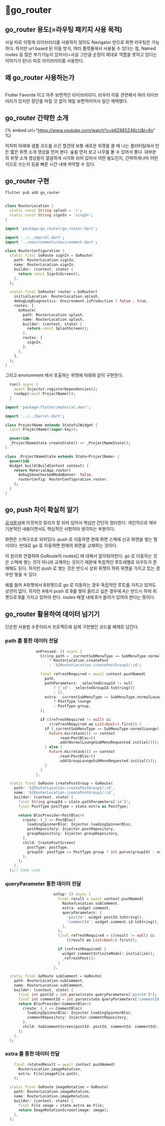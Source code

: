 # go\_router

## go\_router 용도(=라우팅 패키지 사용 목적)

사실 따로 이렇게 라이브러리를 사용하지 않아도 Navigator 만으로 화면 라우팅은 가능하다. 하지만 url based 된 이동 방식, 여러 플랫폼에서 사용될 수 있다는 점, Named routes 등 많은 부가기능이 있어서(=사실 그만큼 순정이 제대로 역할을 못하고 있다는 이야기가 된다) 따로 라이브러리를 사용한다.



## 왜 go\_router 사용하는가

<figure><img src="../../../.gitbook/assets/image (3) (1) (1).png" alt=""><figcaption></figcaption></figure>

Flutter Favorite 이고 아주 보편적인 라이브러리다. 라우터 이동 관련해서 여러 라이브러리가 있지만 장단을 따질 것 없이 제일 보편적이어서 일단 채택했다.



## go\_router 간략한 소개

{% embed url="https://www.youtube.com/watch?v=b6Z885Z46cU&t=6s" %}

어차피 아래에 샘플 코드를 쓰긴 할건데 보통 새로운 위젯을 쓸 때 나는 플러터팀에서 만든 짧은 위젯 소개 영상을 먼저 본다. 숲을 먼저 보고 나무를 볼 수 있어서 좋다. 대부분의 위젯 소개 영상들이 깔끔하게 시각화 되어 있어서 어떤 용도인지, 간략하게나마 어떤식으로 쓰는지 등을 빠른 시간 내에 파악할 수 있다.



## go\_router 구현

```bash
flutter pub add go_router
```

<figure><img src="../../../.gitbook/assets/image (1) (1) (1) (1) (1).png" alt=""><figcaption></figcaption></figure>

```dart
class RouterLocation {
  static const String splash = '/';
  static const String signIn = 'singIn';
}
```

```dart
import 'package:go_router/go_router.dart';

import '../../barrel.dart';
import '../environments/environment.dart';

class RouterConfiguration {
  static final GoRoute signIn = GoRoute(
    path: RouterLocation.signIn,
    name: RouterLocation.signIn,
    builder: (context, state) {
      return const SignInScreen();
    },
  );

  static final GoRouter router = GoRouter(
    initialLocation: RouterLocation.splash,
    debugLogDiagnostics: Environment.isProduction ? false : true,
    routes: [
      GoRoute(
        path: RouterLocation.splash,
        name: RouterLocation.splash,
        builder: (context, state) {
          return const SplashScreen();
        },
        routes: [
          signIn,
        ],
      ),
    ],
  );
}
```



그리고 environment 에서 호출하는 위젯에 아래와 같이 구현한다.

```dart
  run() async {
    await Injector.registerDependencies();
    runApp(const ProjectName());
  }
```

```dart
import 'package:flutter/material.dart';

import '../../barrel.dart';

class ProjectName extends StatefulWidget {
  const ProjectName({super.key});

  @override
  _ProjectNameState createState() => _ProjectNameState();
}

class _ProjectNameState extends State<ProjectName> {
  @override
  Widget build(BuildContext context) {
    return MaterialApp.router(
      debugShowCheckedModeBanner: false,
      routerConfig: RouterConfiguration.router,
    );
  }
}
```



## go, push 차이 확실히 알기

[공식문서](https://pub.dev/documentation/go\_router/latest/topics/Get%20started-topic.html)에 이것저것 정리가 잘 되어 있어서 핵심만 간단히 정리한다. 개인적으로 매우 기본적인 내용이면서도 핵심적인 사항이라 생각하는 부분이다.

화면은 스택구조로 되어있다. push 로 이동하면 현재 화면 스택에 신규 화면을 쌓는 형식이다. 반대로 go 로 이동하면 현재의 화면을 교체하는 것이다.

이 원리와 연결하여 GoRoute의 routes\[] 에 대해서 알아둬야한다. go 로 이동하는 것은 스택에 쌓는 것이 아니라 교체하는 것이기 때문에 독립적인 루트레벨로 라우트가 존재해도 된다. 하지만 push 로 쌓는 것은 반드시 상위 위젯이 하위 위젯을 가지고 있는 경우만 쌓을 수 있다.

예를 들어 A위젯에서 B위젯으로 go 로 이동하는 경우 독립적인 루트를 가지고 있어도 상관이 없다. 하지만 A에서 push 로 B를 쌓아 올리고 싶은 경우에 A는 반드시 하위 위젯으로 B를 가지고 있어야 한다. routes 배열 내에 B가 들어가 있어야 한다는 뜻이다.



## go\_router 활용하여 데이터 넘기기

단순한 사용법 수준이라서 프로젝트에 실제 구현했던 코드를 예제로 남긴다.



### path 를 통한 데이터 전달

```dart
              onPressed: () async {
                String path = _currentSubMenuType == SubMenuType.normalLounge
                    ? RouterLocation.createPost
                    : '${RouterLocation.createPostGroup}/:id';

                final refreshRequired = await context.pushNamed(
                  path,
                  pathParameters: _selectedGroupId != null
                      ? {'id': _selectedGroupId.toString()}
                      : {},
                  extra: _currentSubMenuType == SubMenuType.normalLounge
                      ? PostType.lounge
                      : PostType.group,
                );

                if ((refreshRequired != null) &&
                    ((refreshRequired as List<bool>).first)) {
                  if (_currentSubMenuType == SubMenuType.normalLounge) {
                    Future.microtask(() => context
                        .read<PostBloc>()
                        .add(NormalLoungeSubMenuRequested.initial()));
                  } else {
                    Future.microtask(() => context
                        .read<PostBloc>()
                        .add(GroupLoungeSubMenuRequested.initial()));
                  }
                }
              },
```

```dart
  static final GoRoute createPostGroup = GoRoute(
    path: '${RouterLocation.createPostGroup}/:id',
    name: '${RouterLocation.createPostGroup}/:id',
    builder: (context, state) {
      final String groupId = state.pathParameters['id']!;
      final PostType postType = state.extra as PostType;

      return BlocProvider<PostBloc>(
        create: (_) => PostBloc(
          loadingSpinnerBloc: Injector.loadingSpinnerBloc,
          postRepository: Injector.postRepository,
          groupRepository: Injector.groupRepository,
        ),
        child: CreatePostScreen(
          postType: postType,
          groupId: postType == PostType.group ? int.parse(groupId) : null,
        ),
      );
    },
  );// Some code
```



### queryParameter 통한 데이터 전달

```dart
                      onTap: () async {
                        final result = await context.pushNamed(
                          RouterLocation.subComment,
                          extra: widget.comment,
                          queryParameters: {
                            'postId': widget.postId.toString(),
                            'commentId': widget.comment.id.toString(),
                          },
                        );
                        final refreshRequired = ((result != null) &&
                            ((result as List<bool>).first));

                        if (refreshRequired) {
                          widget.commentInfiniteModel!.initialize();
                          _refreshPost();
                        }
                      },
```

```dart
  static final GoRoute subComment = GoRoute(
    path: RouterLocation.subComment,
    name: RouterLocation.subComment,
    builder: (context, state) {
      final int postId = int.parse(state.queryParameters['postId']!);
      final int commentId = int.parse(state.queryParameters['commentId']!);
      return BlocProvider<CommentBloc>(
        create: (_) => CommentBloc(
          loadingSpinnerBloc: Injector.loadingSpinnerBloc,
          commentRepository: Injector.commentRepository,
        ),
        child: SubCommentScreen(postId: postId, commentId: commentId),
      );
    },
  );
```



### extra 를 통한 데이터 전달

```dart
    final rotatedResult = await context.pushNamed(
      RouterLocation.imageRotation,
      extra: File(imageFile.path),
    );
```

```dart
  static final GoRoute imageRotation = GoRoute(
    path: RouterLocation.imageRotation,
    name: RouterLocation.imageRotation,
    builder: (context, state) {
      final File image = state.extra as File;
      return ImageRotationScreen(image: image);
    },
  );
```
